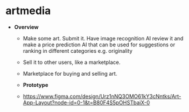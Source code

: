 # artmedia

- **Overview**
  - Make some art. Submit it. Have image recognition AI review it and make a price prediction AI that can be used for suggestions  or ranking in different categories 
    e.g. originality 
  - Sell it to other users, like a marketplace.
  - Marketplace for buying and selling art.
 
  - **Prototype**
  - https://www.figma.com/design/Urz1nNQ3OMO61kY3cNntks/Art-App-Layout?node-id=0-1&t=B80F4S5pOHSTbaiX-0
    

